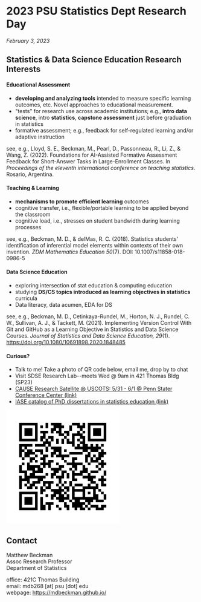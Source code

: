 # 2023 PSU Statistics Dept Research Day

*February 3, 2023*

## Statistics & Data Science Education Research Interests

#### Educational Assessment

  - **developing and analyzing tools** intended to measure specific learning outcomes, etc. Novel approaches to educational measurement.
  - "tests" for research use across academic institutions; e.g., **intro data science**, intro **statistics**, **capstone assessment** just before graduation in statistics
  - formative assessment; e.g., feedback for self-regulated learning and/or adaptive instruction


see, e.g., Lloyd, S. E., Beckman, M., Pearl, D., Passonneau, R., Li, Z., & Wang, Z. (2022). Foundations for AI-Assisted Formative Assessment Feedback for Short-Answer Tasks in Large-Enrollment Classes. In *Proceedings of the eleventh international conference on teaching statistics*. Rosario, Argentina.


#### Teaching & Learning

  - **mechanisms to promote efficient learning** outcomes
  - cognitive transfer, i.e., flexible/portable learning to be applied beyond the classroom
  - cognitive load, i.e., stresses on student bandwidth during learning processes

see, e.g., Beckman, M. D., & delMas, R. C. (2018). Statistics students' identification of inferential model elements within contexts of their own invention. *ZDM Mathematics Education 50*(7). DOI: 10.1007/s11858-018-0986-5


#### Data Science Education

  - exploring intersection of stat education & computing education
  - studying **DS/CS topics introduced as learning objectives in statistics** curricula
  - Data literacy, data acumen, EDA for DS

see, e.g., Beckman, M. D., Cetinkaya-Rundel, M., Horton, N. J., Rundel, C. W., Sullivan, A. J., & Tackett, M. (2021). Implementing Version Control With Git and GitHub as a Learning Objective in Statistics and Data Science Courses. *Journal of Statistics and Data Science Education, 29*(1). https://doi.org/10.1080/10691898.2020.1848485



#### Curious?

  - Talk to me! Take a photo of QR code below, email me, drop by to chat
  - Visit SDSE Research Lab--meets Wed @ 9am in 421 Thomas Bldg (SP23)
  - [CAUSE Research Satellite @ USCOTS: 5/31 - 6/1 @ Penn Stater Conference Center (link)](https://www.causeweb.org/cause/uscots/uscots23)
  - [IASE catalog of PhD dissertations in statistics education (link)](https://iase-web.org/Publications.php?p=Dissertations)


![This resource page: mdbeckman.github.io/2023-PSU-Stat-Research-Day/](frame.png)



## Contact

Matthew Beckman  
Assoc Research Professor  
Department of Statistics  

office: 421C Thomas Building  
email: mdb268 [at] psu [dot] edu  
webpage: <https://mdbeckman.github.io/>
